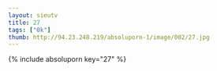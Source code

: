 ```yaml
--- 
layout: sieutv
title: 27
tags: ["0k"]
thumb: http://94.23.248.219/absoluporn-1/image/002/27.jpg
---
```

{% include absoluporn key="27" %} 
